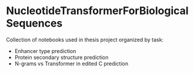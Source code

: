 # NucleotideTransformerForBiologicalSequences
Collection of notebooks used in thesis project organized by task:
* Enhancer type prediction
* Protein secondary structure prediction
* N-grams vs Transformer in edited C prediction

